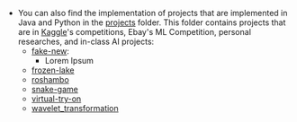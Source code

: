 * You can also find the implementation of projects that are implemented in Java and Python in the [projects](./projects/) folder. This folder contains projects that are in [Kaggle](https://www.kaggle.com/)'s competitions, Ebay's ML Competition, personal researches, and in-class AI projects:
  * [fake-new](./projects/fake_new/):
    * Lorem Ipsum
  * [frozen-lake](./projects/frozen-lake/)
  * [roshambo](./projects/roshambo/)
  * [snake-game](./projects/snake-game/)
  * [virtual-try-on](./projects/virtual-try-on/)
  * [wavelet_transformation](./projects/wavelet_transformation/)